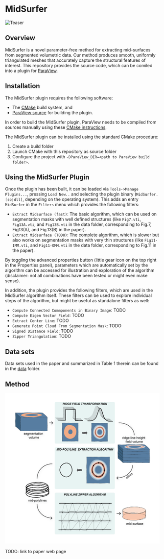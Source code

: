 # MidSurfer

![Teaser](images/teaser.png)

## Overview

MidSurfer is a novel parameter-free method for extracting mid-surfaces from segmented volumetric data. Our method produces smooth, uniformly triangulated meshes that accurately capture the structural features of interest. This repository provides the source code, which can be comiled into a plugin for [ParaView](https://www.paraview.org).

## Installation

The MidSurfer plugin requires the following software:

* The [CMake](https://cmake.org/) build system, and
* [ParaView source](https://www.paraview.org/download/?filter=Sources) for building the plugin.

In order to build the MidSurfer plugin, ParaView needs to be compiled from sources manually using these
[CMake instructions](https://gitlab.kitware.com/paraview/paraview/-/blob/master/Documentation/dev/build.md).

The MidSurfer plugin can be installed using the standard CMake procedure:

1. Create a build folder
2. Launch CMake with this repository as source folder
3. Configure the project with `-DParaView_DIR=<path to ParaView build folder>`.

## Using the MidSurfer Plugin

Once the plugin has been built, it can be loaded via `Tools->Manage Plugins...`, pressing `Load New..` and selecting the plugin binary (`MidSurfer.[so|dll]`, depending on the operating system). This adds an entry `MidSurfer` in the `Filters` menu which provides the following filters:

* `Extract Midsurface (fast)`: The basic algorithm, which can be used on segmentation masks with well defined structures (like `Fig7.vti`, `Fig13A.vti`, and `Fig13B.vti` in the data folder, corresponding to Fig.7, Fig13(A), and Fig.13(B) in the paper).
* `Extract Midsurface (TODO)`: The complete algorithm, which is slower but also works on segmentation masks with very thin structures (like `Fig11-IMM.vti`, and `Fig11-OMM.vti` in the data folder, corresponding to Fig.11 in the paper).

By toggling the advanced properties button (little gear icon on the top right in the Properties panel), parameters which are automatically set by the algorithm can be accessed for illustration and exploration of the algorithm (disclaimer: not all combinations have been tested or might even make sense).

In addition, the plugin provides the following filters, which are used in the MidSurfer algorithm itself. These filters can be used to explore individual steps of the algorithm, but might be useful as standalone filters as well:

* `Compute Connected Commponents in Binary Image`: TODO
* `Compute Eigen Vector Field`: TODO
* `Extract Center Line`: TODO
* `Generate Point Cloud From Segmentation Mask`: TODO
* `Signed Distance Field`: TODO
* `Zipper Triangulation`: TODO

## Data sets

Data sets used in the paper and summarized in Table 1 therein can be found in the [data](data/) folder.

## Method

![Method](images/method.png)

TODO: link to paper web page
